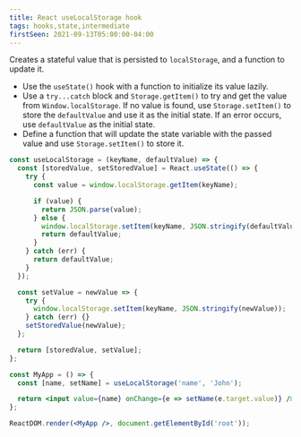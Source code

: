 ```yaml
---
title: React useLocalStorage hook
tags: hooks,state,intermediate
firstSeen: 2021-09-13T05:00:00-04:00
---
```


Creates a stateful value that is persisted to `localStorage`, and a function to update it.

- Use the `useState()` hook with a function to initialize its value lazily.
- Use a `try...catch` block and `Storage.getItem()` to try and get the value from `Window.localStorage`. If no value is found, use `Storage.setItem()` to store the `defaultValue` and use it as the initial state. If an error occurs, use `defaultValue` as the initial state.
- Define a function that will update the state variable with the passed value and use `Storage.setItem()` to store it.

```jsx
const useLocalStorage = (keyName, defaultValue) => {
  const [storedValue, setStoredValue] = React.useState(() => {
    try {
      const value = window.localStorage.getItem(keyName);

      if (value) {
        return JSON.parse(value);
      } else {
        window.localStorage.setItem(keyName, JSON.stringify(defaultValue));
        return defaultValue;
      }
    } catch (err) {
      return defaultValue;
    }
  });

  const setValue = newValue => {
    try {
      window.localStorage.setItem(keyName, JSON.stringify(newValue));
    } catch (err) {}
    setStoredValue(newValue);
  };

  return [storedValue, setValue];
};
```

```jsx
const MyApp = () => {
  const [name, setName] = useLocalStorage('name', 'John');

  return <input value={name} onChange={e => setName(e.target.value)} />;
};

ReactDOM.render(<MyApp />, document.getElementById('root'));
```
